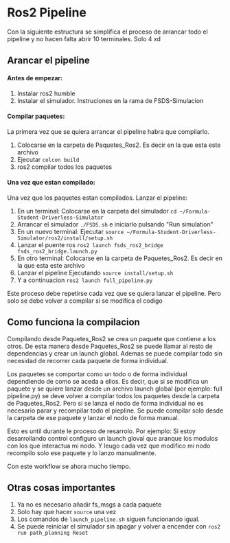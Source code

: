 # Ros2 Pipeline

Con la siguiente estructura se simplifica el proceso de arrancar todo el pipeline y no hacen falta abrir 10 terminales. Solo 4 xd

## Arancar el pipeline
#### Antes de empezar:
1. Instalar ros2 humble
2. Instalar el simulador. Instruciones en la rama de FSDS-Simulacion

#### Compilar paquetes:
La primera vez que se quiera arrancar el pipeline habra que compilarlo.
1. Colocarse en la carpeta de Paquetes_Ros2. Es decir en la que esta este archivo
2. Ejecutar `colcon build`
3. ros2 compilar todos los paquetes

#### Una vez que estan compilado:
Una vez que los paquetes estan compilados. Lanzar el pipeline:
1. En un terminal: Colocarse en la carpeta del simulador `cd ~/Formula-Student-Driverless-Simulator`
2. Arrancar el simulador `./FSDS.sh` e iniciarlo pulsando "Run simulation"
3. En un nuevo terminal: Ejecutar `source ~/Formula-Student-Driverless-Simulator/ros2/install/setup.sh`
4. Lanzar el puente ros `ros2 launch fsds_ros2_bridge fsds_ros2_bridge.launch.py`
5. En otro terminal: Colocarse en la carpeta de Paquetes_Ros2. Es decir en la que esta este archivo
6. Lanzar el pipeline Ejecutando `source install/setup.sh `
7. Y a continuacion `ros2 launch full_pipeline.py`

Este proceso debe repetirse cada vez que se quiera lanzar el pipeline.
Pero solo se debe volver a compilar si se modifica el codigo

## Como funciona la compilacion
Compilando desde Paquetes_Ros2 se crea un paquete que contiene a los otros.
De esta manera desde Paquetes_Ros2 se puede llamar al resto de dependencias y crear un launch global. Ademas se puede compilar todo sin necesidad de recorrer cada paquete de forma individual.

Los paquetes se comportar como un todo o de forma individual dependiendo de como se aceda a ellos.
Es decir, que si se modifica un paquete y se quiere lanzar desde un archivo launch global (por ejemplo: full pipeline.py) se deve volver a compilar todos los paquetes desde la carpeta de Paquetes_Ros2. Pero si se lanza el nodo de forma individual no es necesario parar y recompilar todo el piepline. Se puede compilar solo desde la carpeta de ese paquete y lanzar el nodo de forma manual.

Esto es until durante le proceso de resarrolo. Por ejemplo: Si estoy desarrollando control configuro un launch gloval que aranque los modulos con los que interactua mi nodo. Y leugo cada vez que modifico mi nodo recompilo solo ese paquete y lo lanzo manualmente.

Con este workflow se ahora mucho tiempo.

## Otras cosas importantes
1. Ya no es necesario añadir fs_msgs a cada paquete
2. Solo hay que hacer `source` una vez
3. Los comandos de `launch_pipeline.sh` siguen funcionando igual.
4. Se puede reiniciar el simulador sin apagar y volver a encender con `ros2 run path_planning Reset`
